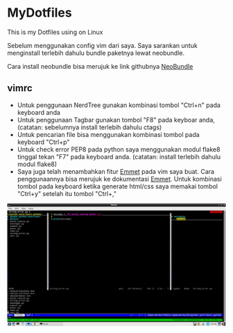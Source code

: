 # MyDotfiles
This is my Dotfiles using on Linux

Sebelum menggunakan config vim dari saya. Saya sarankan untuk menginstall terlebih dahulu bundle paketnya lewat neobundle.

Cara install neobundle bisa merujuk ke link githubnya [NeoBundle][NeoBundle]

## vimrc
* Untuk penggunaan NerdTree gunakan kombinasi tombol "Ctrl+n" pada keyboard anda
* Untuk penggunaan Tagbar gunakan tombol "F8" pada keyboar anda, (catatan: sebelumnya install terlebih dahulu ctags)
* Untuk pencarian file bisa menggunakan kombinasi tombol pada keyboard "Ctrl+p"
* Untuk check error PEP8 pada python saya menggunakan modul flake8 tinggal tekan "F7" pada keyboard anda. (catatan: install terlebih dahulu modul flake8)
* Saya juga telah menambahkan fitur [Emmet][Emmet] pada vim saya buat. Cara penggunaannya bisa merujuk ke dokumentasi [Emmet][Emmet]. Untuk kombinasi tombol pada keyboard ketika generate html/css saya memakai tombol "Ctrl+y" setelah itu tombol "Ctrl+,"

![Screenshot](/img/screenshot.jpg)

[Emmet]: https://emmet.io/
[NeoBundle]: https://github.com/Shougo/neobundle.vim/
